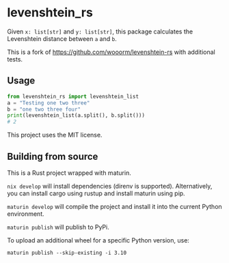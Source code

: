 # levenshtein_rs
Given `x: list[str]` and `y: list[str]`, this package calculates the Levenshtein distance between `a` and `b`.

This is a fork of https://github.com/wooorm/levenshtein-rs with additional tests.

## Usage
```python
from levenshtein_rs import levenshtein_list
a = "Testing one two three"
b = "one two three four"
print(levenshtein_list(a.split(), b.split()))
# 2
```

This project uses the MIT license.

## Building from source

This is a Rust project wrapped with maturin.

`nix develop` will install dependencies (direnv is supported). Alternatively, you can install cargo using rustup and install maturin using pip.

`maturin develop` will compile the project and install it into the current Python environment.

`maturin publish` will publish to PyPi.

To upload an additional wheel for a specific Python version, use:
```
maturin publish --skip-existing -i 3.10
```
